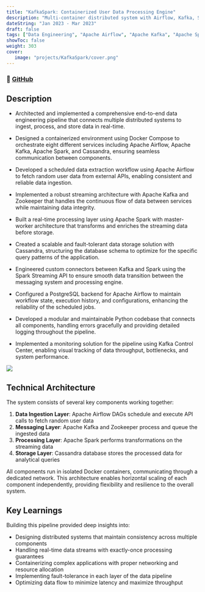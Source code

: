 ```yaml
--- 
title: "KafkaSpark: Containerized User Data Processing Engine"
description: "Multi-container distributed system with Airflow, Kafka, Spark, and Cassandra"
dateString: "Jan 2023 - Mar 2023"
draft: false
tags: ["Data Engineering", "Apache Airflow", "Apache Kafka", "Apache Spark", "Cassandra", "Docker", "ETL", "PostgreSQL", "Python", "Distributed Systems", "Data Streaming", "Real-time Processing"]
showToc: false
weight: 303
cover:
   image: "projects/KafkaSpark/cover.png"
---
```



### 🔗 [GitHub](https://github.com/faseehahmed26/kafkaspark-processing-engine)

## Description

* Architected and implemented a comprehensive end-to-end data engineering pipeline that connects multiple distributed systems to ingest, process, and store data in real-time.

* Designed a containerized environment using Docker Compose to orchestrate eight different services including Apache Airflow, Apache Kafka, Apache Spark, and Cassandra, ensuring seamless communication between components.

* Developed a scheduled data extraction workflow using Apache Airflow to fetch random user data from external APIs, enabling consistent and reliable data ingestion.

* Implemented a robust streaming architecture with Apache Kafka and Zookeeper that handles the continuous flow of data between services while maintaining data integrity.

* Built a real-time processing layer using Apache Spark with master-worker architecture that transforms and enriches the streaming data before storage.

* Created a scalable and fault-tolerant data storage solution with Cassandra, structuring the database schema to optimize for the specific query patterns of the application.

* Engineered custom connectors between Kafka and Spark using the Spark Streaming API to ensure smooth data transition between the messaging system and processing engine.

* Configured a PostgreSQL backend for Apache Airflow to maintain workflow state, execution history, and configurations, enhancing the reliability of the scheduled jobs.

* Developed a modular and maintainable Python codebase that connects all components, handling errors gracefully and providing detailed logging throughout the pipeline.

* Implemented a monitoring solution for the pipeline using Kafka Control Center, enabling visual tracking of data throughput, bottlenecks, and system performance.

![](/projects/data-engineering-pipeline/architecture.png#center)

## Technical Architecture

The system consists of several key components working together:

1. **Data Ingestion Layer**: Apache Airflow DAGs schedule and execute API calls to fetch random user data
2. **Messaging Layer**: Apache Kafka and Zookeeper process and queue the ingested data
3. **Processing Layer**: Apache Spark performs transformations on the streaming data
4. **Storage Layer**: Cassandra database stores the processed data for analytical queries

All components run in isolated Docker containers, communicating through a dedicated network. This architecture enables horizontal scaling of each component independently, providing flexibility and resilience to the overall system.

## Key Learnings

Building this pipeline provided deep insights into:

* Designing distributed systems that maintain consistency across multiple components
* Handling real-time data streams with exactly-once processing guarantees
* Containerizing complex applications with proper networking and resource allocation
* Implementing fault-tolerance in each layer of the data pipeline
* Optimizing data flow to minimize latency and maximize throughput